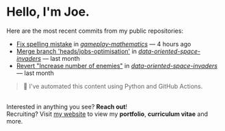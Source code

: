 # Hello, I'm Joe.
Here are the most recent commits from my public repositories:<br>
<!--activity_section_start-->
- [Fix spelling mistake](https://github.com/joebinns/gameplay-mathematics/commit/ff9895b83ed8facdffb3c6ebf890bc9fc632c1eb) in [*gameplay-mathematics*](https://github.com/joebinns/gameplay-mathematics) — 4 hours ago
- [Merge branch 'heads/jobs-optimisation'](https://github.com/joebinns/data-oriented-space-invaders/commit/0fff08537181e95476b3fd11441f2708004859b9) in [*data-oriented-space-invaders*](https://github.com/joebinns/data-oriented-space-invaders) — last month
- [Revert "Increase number of enemies"](https://github.com/joebinns/data-oriented-space-invaders/commit/b20cf13335cb68944e988a95e7c0d08c636da87a) in [*data-oriented-space-invaders*](https://github.com/joebinns/data-oriented-space-invaders) — last month
<!--activity_section_end-->
> 🚀 I've automated this content using Python  and GitHub Actions.

<br>Interested in anything you see? **Reach out**!<br>
Recruiting? Visit [my website](https://joebinns.com/) to view my **portfolio**, **curriculum vitae** and more.
